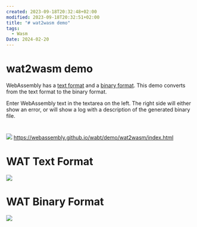 ```yaml
---
created: 2023-09-18T20:32:48+02:00
modified: 2023-09-18T20:32:51+02:00
title: "# wat2wasm demo"
tags:
  - Wasm
Date: 2024-02-20
---
```


# wat2wasm demo
WebAssembly has a [text format](https://webassembly.github.io/spec/core/text/index.html) and a [binary format](https://webassembly.github.io/spec/core/binary/index.html). This demo converts from the text format to the binary format.

Enter WebAssembly text in the textarea on the left. The right side will either show an error, or will show a log with a description of the generated binary file.

# 
![](PastedImage20240220162230.png)
https://webassembly.github.io/wabt/demo/wat2wasm/index.html

# WAT Text Format 

![](20240220162413_wa.png)

# WAT Binary Format 
![](20240220162448wat.png)